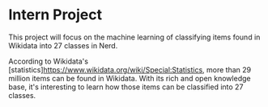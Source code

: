 # Intern Project

This project will focus on the machine learning of classifying items found in Wikidata into 27 classes in Nerd.

According to Wikidata's [statistics]https://www.wikidata.org/wiki/Special:Statistics, more than 29 million items can be found in Wikidata. With its rich and open knowledge base, it's interesting to learn how those items can be classified into 27 classes.


